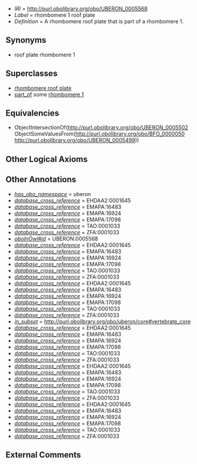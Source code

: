  * *IRI* = http://purl.obolibrary.org/obo/UBERON_0005568
 * *Label* = rhombomere 1 roof plate
 * *Definition* = A rhombomere roof plate that is part of a rhombomere 1.

## Synonyms

 * roof plate rhombomere 1

## Superclasses

 * [rhombomere roof plate](../../UBERON/02/UBERON_0005502.md)
 * [part_of](../../BFO/50/BFO_0000050.md) some [rhombomere 1](../../UBERON/99/UBERON_0005499.md)

## Equivalencies

 * ObjectIntersectionOf(<http://purl.obolibrary.org/obo/UBERON_0005502> ObjectSomeValuesFrom(<http://purl.obolibrary.org/obo/BFO_0000050> <http://purl.obolibrary.org/obo/UBERON_0005499>))

## Other Logical Axioms


## Other Annotations

 * *[has_obo_namespace](../../ce/oboInOwl#hasOBONamespace.md)* = uberon
 * *[database_cross_reference](../../ef/oboInOwl#hasDbXref.md)* = EHDAA2:0001645
 * *[database_cross_reference](../../ef/oboInOwl#hasDbXref.md)* = EMAPA:16483
 * *[database_cross_reference](../../ef/oboInOwl#hasDbXref.md)* = EMAPA:16924
 * *[database_cross_reference](../../ef/oboInOwl#hasDbXref.md)* = EMAPA:17098
 * *[database_cross_reference](../../ef/oboInOwl#hasDbXref.md)* = TAO:0001033
 * *[database_cross_reference](../../ef/oboInOwl#hasDbXref.md)* = ZFA:0001033
 * *[oboInOwl#id](../../id/oboInOwl#id.md)* = UBERON:0005568
 * *[database_cross_reference](../../ef/oboInOwl#hasDbXref.md)* = EHDAA2:0001645
 * *[database_cross_reference](../../ef/oboInOwl#hasDbXref.md)* = EMAPA:16483
 * *[database_cross_reference](../../ef/oboInOwl#hasDbXref.md)* = EMAPA:16924
 * *[database_cross_reference](../../ef/oboInOwl#hasDbXref.md)* = EMAPA:17098
 * *[database_cross_reference](../../ef/oboInOwl#hasDbXref.md)* = TAO:0001033
 * *[database_cross_reference](../../ef/oboInOwl#hasDbXref.md)* = ZFA:0001033
 * *[database_cross_reference](../../ef/oboInOwl#hasDbXref.md)* = EHDAA2:0001645
 * *[database_cross_reference](../../ef/oboInOwl#hasDbXref.md)* = EMAPA:16483
 * *[database_cross_reference](../../ef/oboInOwl#hasDbXref.md)* = EMAPA:16924
 * *[database_cross_reference](../../ef/oboInOwl#hasDbXref.md)* = EMAPA:17098
 * *[database_cross_reference](../../ef/oboInOwl#hasDbXref.md)* = TAO:0001033
 * *[database_cross_reference](../../ef/oboInOwl#hasDbXref.md)* = ZFA:0001033
 * *[in_subset](../../et/oboInOwl#inSubset.md)* = http://purl.obolibrary.org/obo/uberon/core#vertebrate_core
 * *[database_cross_reference](../../ef/oboInOwl#hasDbXref.md)* = EHDAA2:0001645
 * *[database_cross_reference](../../ef/oboInOwl#hasDbXref.md)* = EMAPA:16483
 * *[database_cross_reference](../../ef/oboInOwl#hasDbXref.md)* = EMAPA:16924
 * *[database_cross_reference](../../ef/oboInOwl#hasDbXref.md)* = EMAPA:17098
 * *[database_cross_reference](../../ef/oboInOwl#hasDbXref.md)* = TAO:0001033
 * *[database_cross_reference](../../ef/oboInOwl#hasDbXref.md)* = ZFA:0001033
 * *[database_cross_reference](../../ef/oboInOwl#hasDbXref.md)* = EHDAA2:0001645
 * *[database_cross_reference](../../ef/oboInOwl#hasDbXref.md)* = EMAPA:16483
 * *[database_cross_reference](../../ef/oboInOwl#hasDbXref.md)* = EMAPA:16924
 * *[database_cross_reference](../../ef/oboInOwl#hasDbXref.md)* = EMAPA:17098
 * *[database_cross_reference](../../ef/oboInOwl#hasDbXref.md)* = TAO:0001033
 * *[database_cross_reference](../../ef/oboInOwl#hasDbXref.md)* = ZFA:0001033
 * *[database_cross_reference](../../ef/oboInOwl#hasDbXref.md)* = EHDAA2:0001645
 * *[database_cross_reference](../../ef/oboInOwl#hasDbXref.md)* = EMAPA:16483
 * *[database_cross_reference](../../ef/oboInOwl#hasDbXref.md)* = EMAPA:16924
 * *[database_cross_reference](../../ef/oboInOwl#hasDbXref.md)* = EMAPA:17098
 * *[database_cross_reference](../../ef/oboInOwl#hasDbXref.md)* = TAO:0001033
 * *[database_cross_reference](../../ef/oboInOwl#hasDbXref.md)* = ZFA:0001033

## External Comments

